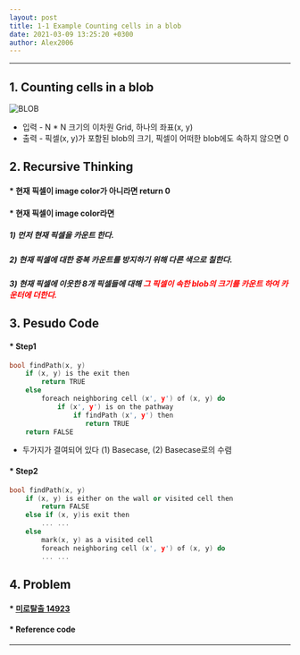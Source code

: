 ```yaml
---
layout: post
title: 1-1 Example Counting cells in a blob
date: 2021-03-09 13:25:20 +0300
author: Alex2006
---
```

  
  
------
## 1. Counting cells in a blob
![BLOB](./img/blob.jpg)
  * 입력  - N * N 크기의 이차원 Grid, 하나의 좌표(x, y)
  * 출력 - 픽셀(x, y)가 포함된 blob의 크기, 픽셀이 어떠한 blob에도 속하지 않으면 0


## 2. Recursive Thinking
#### * 현재 픽셀이 image color가 아니라면 return 0
#### * 현재 픽셀이 image color라면
#####     1) 먼저 현재 픽셀을 카운트 한다.
#####     2) 현재 픽셀에 대한 중복 카운트를 방지하기 위해 다른 색으로 칠한다.
#####     3) 현재 픽셀에 이웃한 8개 픽셀들에 대해 <span style="color:red">그 픽셀이 속한 blob의 크기를 카운트 하여 카운터에 더한다.</span>



## 3. Pesudo Code
#### * Step1

```cpp
bool findPath(x, y)
    if (x, y) is the exit then
        return TRUE
    else
        foreach neighboring cell (x', y') of (x, y) do
            if (x', y') is on the pathway
                if findPath (x', y') then
                   return TRUE
    return FALSE
```
 * 두가지가 결여되어 있다 (1)  Basecase, (2) Basecase로의 수렴

#### * Step2

```cpp
bool findPath(x, y)
    if (x, y) is either on the wall or visited cell then
        return FALSE
    else if (x, y)is exit then
        ... ...
    else
        mark(x, y) as a visited cell
        foreach neighboring cell (x', y') of (x, y) do
        ... ...
```

## 4. Problem
#### * [미로탈출 14923](https://www.acpcmicpc.net/problem/14923)

#### * Reference code

------